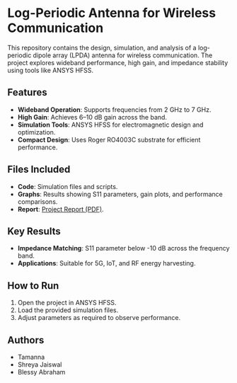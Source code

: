 # Log-Periodic Antenna for Wireless Communication

This repository contains the design, simulation, and analysis of a log-periodic dipole array (LPDA) antenna for wireless communication. The project explores wideband performance, high gain, and impedance stability using tools like ANSYS HFSS.

## Features
- **Wideband Operation**: Supports frequencies from 2 GHz to 7 GHz.
- **High Gain**: Achieves 6–10 dB gain across the band.
- **Simulation Tools**: ANSYS HFSS for electromagnetic design and optimization.
- **Compact Design**: Uses Roger RO4003C substrate for efficient performance.

## Files Included
- **Code**: Simulation files and scripts.
- **Graphs**: Results showing S11 parameters, gain plots, and performance comparisons.
- **Report**: [Project Report (PDF)](./Project-Report.pdf).

## Key Results
- **Impedance Matching**: S11 parameter below -10 dB across the frequency band.
- **Applications**: Suitable for 5G, IoT, and RF energy harvesting.

## How to Run
1. Open the project in ANSYS HFSS.
2. Load the provided simulation files.
3. Adjust parameters as required to observe performance.

## Authors
- Tamanna
- Shreya Jaiswal
- Blessy Abraham

